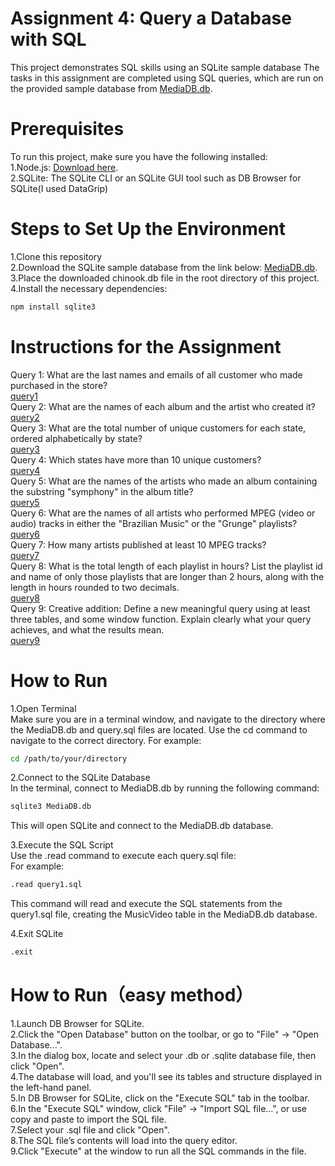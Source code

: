 # Assignment 4:  Query a Database with SQL
This project demonstrates SQL skills using an SQLite sample database The tasks in this assignment are completed using SQL queries, which are run on the provided sample database from [MediaDB.db](https://github.com/hansama0902/hansama0902-DBMS_Assignment_QueryDatabaseWithSQL/blob/main/DB_Sample/MediaDB.db).
# Prerequisites
To run this project, make sure you have the following installed:  
1.Node.js: [Download here](https://nodejs.org/zh-cn/).  
2.SQLite: The SQLite CLI or an SQLite GUI tool such as DB Browser for SQLite(I used DataGrip)  
# Steps to Set Up the Environment
1.Clone this repository  
2.Download the SQLite sample database from the link below: [MediaDB.db](https://github.com/hansama0902/hansama0902-DBMS_Assignment_QueryDatabaseWithSQL/blob/main/DB_Sample/MediaDB.db).
3.Place the downloaded chinook.db file in the root directory of this project.  
4.Install the necessary dependencies:  
```bash
npm install sqlite3
```
# Instructions for the Assignment
Query 1: What are the last names and emails of all customer who made purchased in the store?        
[query1](https://github.com/hansama0902/hansama0902-DBMS_Assignment_QueryDatabaseWithSQL/blob/main/Query/query1.sql)  
Query 2: What are the names of each album and the artist who created it?      
[query2](https://github.com/hansama0902/hansama0902-DBMS_Assignment_QueryDatabaseWithSQL/blob/main/Query/query2.sql)    
Query 3: What are the total number of unique customers for each state, ordered alphabetically by state?  
[query3](https://github.com/hansama0902/hansama0902-DBMS_Assignment_QueryDatabaseWithSQL/blob/main/Query/query3.sql)      
Query 4: Which states have more than 10 unique customers?    
[query4](https://github.com/hansama0902/hansama0902-DBMS_Assignment_QueryDatabaseWithSQL/blob/main/Query/query4.sql)     
Query 5: What are the names of the artists who made an album containing the substring "symphony" in the album title?      
[query5](https://github.com/hansama0902/hansama0902-DBMS_Assignment_QueryDatabaseWithSQL/blob/main/Query/query5.sql)       
Query 6: What are the names of all artists who performed MPEG (video or audio) tracks in either the "Brazilian Music" or the "Grunge" playlists?      
[query6](https://github.com/hansama0902/hansama0902-DBMS_Assignment_QueryDatabaseWithSQL/blob/main/Query/query6.sql)       
Query 7: How many artists published at least 10 MPEG tracks?     
[query7](https://github.com/hansama0902/hansama0902-DBMS_Assignment_QueryDatabaseWithSQL/blob/main/Query/query7.sql)          
Query 8: What is the total length of each playlist in hours? List the playlist id and name of only those playlists that are longer than 2 hours, along with the length in hours rounded to two decimals.     
[query8](https://github.com/hansama0902/hansama0902-DBMS_Assignment_QueryDatabaseWithSQL/blob/main/Query/query8.sql)  
Query 9: Creative addition: Define a new meaningful query using at least three tables, and some window function. Explain clearly what your query achieves, and what the results mean.  
[query9](https://github.com/hansama0902/hansama0902-DBMS_Assignment_QueryDatabaseWithSQL/blob/main/Query/query9.sql) 
# How to Run
1.Open Terminal  
Make sure you are in a terminal window, and navigate to the directory where the  MediaDB.db and query.sql files are located. Use the cd command to navigate to the correct directory. For example:
```bash
cd /path/to/your/directory
```
2.Connect to the SQLite Database  
In the terminal, connect to  MediaDB.db by running the following command:
```bash
sqlite3 MediaDB.db
```
This will open SQLite and connect to the  MediaDB.db database.  
  
3.Execute the SQL Script  
Use the .read command to execute each query.sql file:    
For example:  
```bash
.read query1.sql
```
This command will read and execute the SQL statements from the query1.sql file, creating the MusicVideo table in the  MediaDB.db database. 
  
4.Exit SQLite  
```bash
.exit
```
# How to Run（easy method）
1.Launch DB Browser for SQLite.  
2.Click the "Open Database" button on the toolbar, or go to "File" -> "Open Database...".   
3.In the dialog box, locate and select your .db or .sqlite database file, then click "Open".  
4.The database will load, and you'll see its tables and structure displayed in the left-hand panel.  
5.In DB Browser for SQLite, click on the "Execute SQL" tab in the toolbar.  
6.In the "Execute SQL" window, click "File" -> "Import SQL file...", or use copy and paste to import the SQL file.  
7.Select your .sql file and click "Open".  
8.The SQL file’s contents will load into the query editor.    
9.Click "Execute" at the window to run all the SQL commands in the file.  
